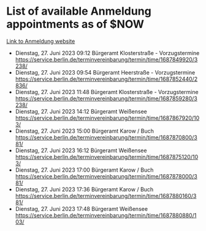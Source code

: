 # List of available Anmeldung appointments as of $NOW
[Link to Anmeldung website](https://service.berlin.de/terminvereinbarung/termin/tag.php?termin=1&anliegen[]=120686&dienstleisterlist=122210,122217,327316,122219,327312,122227,327314,122231,327346,122243,327348,122254,122252,329742,122260,329745,122262,329748,122271,327278,122273,327274,122277,327276,330436,122280,327294,122282,327290,122284,327292,122291,327270,122285,327266,122286,327264,122296,327268,150230,329760,122297,327286,122294,327284,122312,329763,122314,329775,122304,327330,122311,327334,122309,327332,317869,122281,327352,122279,329772,122283,122276,327324,122274,327326,122267,329766,122246,327318,122251,327320,122257,327322,122208,327298,122226,327300&herkunft=http%3A%2F%2Fservice.berlin.de%2Fdienstleistung%2F120686%2F)
- Dienstag, 27. Juni 2023 09:12 Bürgeramt Klosterstraße - Vorzugstermine https://service.berlin.de/terminvereinbarung/termin/time/1687849920/3238/
- Dienstag, 27. Juni 2023 09:54 Bürgeramt Heerstraße - Vorzugstermine https://service.berlin.de/terminvereinbarung/termin/time/1687852440/2836/
- Dienstag, 27. Juni 2023 11:48 Bürgeramt Klosterstraße - Vorzugstermine https://service.berlin.de/terminvereinbarung/termin/time/1687859280/3238/
- Dienstag, 27. Juni 2023 14:12 Bürgeramt Weißensee https://service.berlin.de/terminvereinbarung/termin/time/1687867920/103/
- Dienstag, 27. Juni 2023 15:00 Bürgeramt Karow / Buch https://service.berlin.de/terminvereinbarung/termin/time/1687870800/381/
- Dienstag, 27. Juni 2023 16:12 Bürgeramt Weißensee https://service.berlin.de/terminvereinbarung/termin/time/1687875120/103/
- Dienstag, 27. Juni 2023 17:00 Bürgeramt Karow / Buch https://service.berlin.de/terminvereinbarung/termin/time/1687878000/381/
- Dienstag, 27. Juni 2023 17:36 Bürgeramt Karow / Buch https://service.berlin.de/terminvereinbarung/termin/time/1687880160/381/
- Dienstag, 27. Juni 2023 17:48 Bürgeramt Weißensee https://service.berlin.de/terminvereinbarung/termin/time/1687880880/103/
